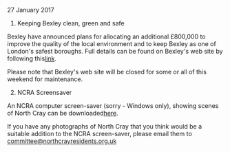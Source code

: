 27 January 2017

1. Keeping Bexley clean, green and safe

Bexley have announced plans for allocating an additional £800,000 to improve the quality of the local environment and to keep Bexley as one of London's safest boroughs. Full details can be found on Bexley's web site by following this[link](http://links.govdelivery.com/track?type=click&enid=ZWFzPTEmbWFpbGluZ2lkPTIwMTcwMTI2LjY5MjI4MDcxJm1lc3NhZ2VpZD1NREItUFJELUJVTC0yMDE3MDEyNi42OTIyODA3MSZkYXRhYmFzZWlkPTEwMDEmc2VyaWFsPTE3MTMxNDcxJmVtYWlsaWQ9amVhbmdhbW1vbnNAYnRpbnRlcm5ldC5jb20mdXNlcmlkPWplYW5nYW1tb25zQGJ0aW50ZXJuZXQuY29tJmZsPSZleHRyYT1NdWx0aXZhcmlhdGVJZD0mJiY=&&&100&&&http://www.bexley.gov.uk/20755).

Please note that Bexley's web site will be closed for some or all of this weekend for maintenance.

2. NCRA Screensaver

An NCRA computer screen-saver (sorry - Windows only), showing scenes of North Cray can be downloaded[here](http://www.northcrayresidents.org.uk/screensaver.html).

If you have any photographs of North Cray that you think would be a suitable addition to the NCRA screen-saver, please email them to [committee@northcrayresidents.org.uk](mailto:committee@northcrayresidents.org.uk)
